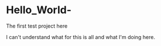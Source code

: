 # Hello_World-
The first test project here


I can't understand what for this is all and what I'm doing here.
